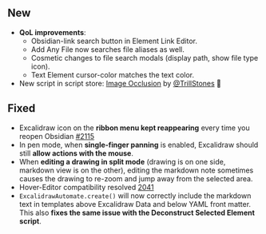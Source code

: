 ## New
- **QoL improvements**:
  - Obsidian-link search button in Element Link Editor.
  - Add Any File now searches file aliases as well.
  - Cosmetic changes to file search modals (display path, show file type icon).
  - Text Element cursor-color matches the text color.
- New script in script store: [Image Occlusion](https://github.com/zsviczian/obsidian-excalidraw-plugin/blob/master/ea-scripts/Image%20Occlusion.md) by [@TrillStones](https://github.com/TrillStones) 🙏

## Fixed
- Excalidraw icon on the **ribbon menu kept reappearing** every time you reopen Obsidian [#2115](https://github.com/zsviczian/obsidian-excalidraw-plugin/issues/2115)
- In pen mode, when **single-finger panning** is enabled, Excalidraw should still **allow actions with the mouse**.
- When **editing a drawing in split mode** (drawing is on one side, markdown view is on the other), editing the markdown note sometimes causes the drawing to re-zoom and jump away from the selected area.
- Hover-Editor compatibility resolved [2041](https://github.com/zsviczian/obsidian-excalidraw-plugin/issues/2041)
- `ExcalidrawAutomate.create()` will now correctly include the markdown text in templates above Excalidraw Data and below YAML front matter. This also **fixes the same issue with the Deconstruct Selected Element script**.